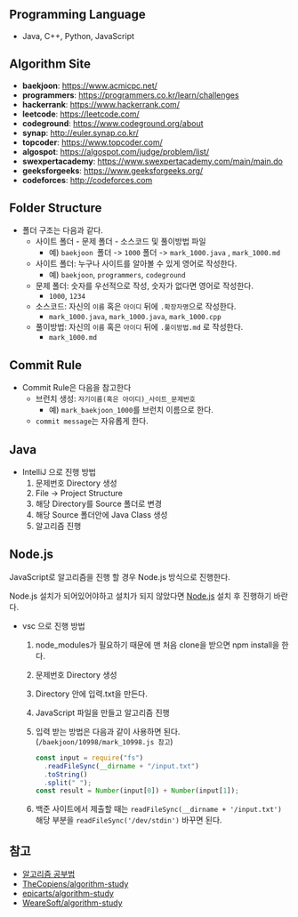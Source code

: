 ## Programming Language

- Java, C++, Python, JavaScript

## Algorithm Site

- **baekjoon**: https://www.acmicpc.net/
- **programmers**: https://programmers.co.kr/learn/challenges
- **hackerrank**: https://www.hackerrank.com/
- **leetcode**: https://leetcode.com/
- **codeground**: https://www.codeground.org/about
- **synap**: http://euler.synap.co.kr/
- **topcoder**: https://www.topcoder.com/
- **algospot**: https://algospot.com/judge/problem/list/
- **swexpertacademy**: https://www.swexpertacademy.com/main/main.do
- **geeksforgeeks**: https://www.geeksforgeeks.org/
- **codeforces**: http://codeforces.com

## Folder Structure

- 폴더 구조는 다음과 같다.
  - 사이트 폴더 - 문제 폴더 - 소스코드 및 풀이방법 파일
    - 예) `baekjoon `폴더 -> `1000` 폴더 -> `mark_1000.java` , `mark_1000.md`
  - 사이트 폴더: 누구나 사이트를 알아볼 수 있게 영어로 작성한다.
    - 예) `baekjoon`, `programmers`, `codeground`
  - 문제 폴더: 숫자를 우선적으로 작성, 숫자가 없다면 영어로 작성한다.
    - `1000`, `1234`
  - 소스코드: 자신의 `이름` 혹은 `아이디` 뒤에 `.확장자명`으로 작성한다.
    - `mark_1000.java`, `mark_1000.java`, `mark_1000.cpp`
  - 풀이방법: 자신의 `이름` 혹은 `아이디` 뒤에 `.풀이방법.md` 로 작성한다.
    - `mark_1000.md`

## Commit Rule

- Commit Rule은 다음을 참고한다
  - 브런치 생성: `자기이름(혹은 아이디)_사이트_문제번호`
    - 예) `mark_baekjoon_1000`를 브런치 이름으로 한다.
  - `commit message`는 자유롭게 한다.

## Java

- IntelliJ 으로 진행 방법
  1. 문제번호 Directory 생성
  2. File -> Project Structure
  3. 해당 Directory를 Source 폴더로 변경
  4. 해당 Source 폴더안에 Java Class 생성
  5. 알고리즘 진행

## Node.js

JavaScript로 알고리즘을 진행 할 경우 Node.js 방식으로 진행한다.

Node.js 설치가 되어있어야하고 설치가 되지 않았다면 [Node.js](https://nodejs.org/ko/) 설치 후 진행하기 바란다.

- vsc 으로 진행 방법

  1. node_modules가 필요하기 때문에 맨 처음 clone을 받으면 npm install을 한다.
  2. 문제번호 Directory 생성
  3. Directory 안에 입력.txt을 만든다.
  4. JavaScript 파일을 만들고 알고리즘 진행
  5. 입력 받는 방법은 다음과 같이 사용하면 된다. (`/baekjoon/10998/mark_10998.js 참고`)

     ```javascript
     const input = require("fs")
       .readFileSync(__dirname + "/input.txt")
       .toString()
       .split(" ");
     const result = Number(input[0]) + Number(input[1]);
     ```

  6. 백준 사이트에서 제출할 때는 `readFileSync(__dirname + '/input.txt')` 해당 부분을 `readFileSync('/dev/stdin')` 바꾸면 된다.

## 참고

- [알고리즘 공부법](https://gmlwjd9405.github.io/2018/05/14/how-to-study-algorithms.html)
- [TheCopiens/algorithm-study](https://github.com/TheCopiens/algorithm-study)
- [epicarts/algorithm-study](https://github.com/epicarts/algorithm-study)
- [WeareSoft/algorithm-study](https://github.com/WeareSoft/algorithm-study)
